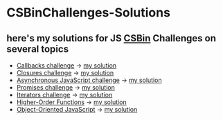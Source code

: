 # CSBinChallenges-Solutions
## here's my solutions for JS [CSBin](http://csbin.io/) Challenges on several topics
- [Callbacks challenge](http://csbin.io/callbacks) -> [my solution](https://github.com/AmrKhaledAK47/CSBinChallenges-Solutions/edit/main/callbacks.js)
- [Closures challenge](http://csbin.io/closures) -> [my solution](https://github.com/AmrKhaledAK47/CSBinChallenges-Solutions/edit/main/closures.js)
- [Asynchronous JavaScript challenge](http://csbin.io/async) -> [my solution](https://github.com/AmrKhaledAK47/CSBinChallenges-Solutions/edit/main/async.js)
- [Promises challenge](http://csbin.io/promises) -> [my solution](https://github.com/AmrKhaledAK47/CSBinChallenges-Solutions/edit/main/promises.js)
- [Iterators challenge](http://csbin.io/iterators) -> [my solution](https://github.com/AmrKhaledAK47/CSBinChallenges-Solutions/edit/main/iterators.js)
- [Higher-Order Functions](http://csbin.io/functional) -> [my solution](https://github.com/AmrKhaledAK47/CSBinChallenges-Solutions/edit/main/functional.js)
- [Object-Oriented JavaScript](http://csbin.io/oop) -> [my solution](https://github.com/AmrKhaledAK47/CSBinChallenges-Solutions/edit/main/oop.js)

